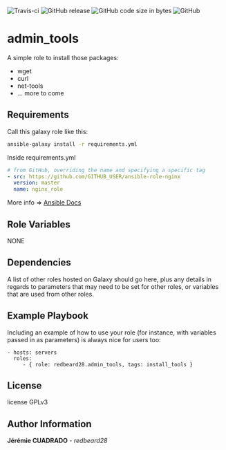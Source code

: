 ![Travis-ci](https://api.travis-ci.org/redbeard28/redbeard28.admin_tools.svg?branch=master&style=plastic)
![GitHub release](https://img.shields.io/github/release/redbeard28/redbeard28.admin-tools.svg?color=green&logo=github&style=plastic)
![GitHub code size in bytes](https://img.shields.io/github/languages/code-size/redbeard28/redbeard28.admin_tools.svg?style=plastic)
![GitHub](https://img.shields.io/github/license/redbeard28/redbeard28.admin_tools.svg?style=plastic)

admin_tools
=========

A simple role to install those packages:
  * wget
  * curl
  * net-tools
  * ... more to come

Requirements
------------

Call this galaxy role  like this:

````bash
ansible-galaxy install -r requirements.yml 
````

Inside requirements.yml
````yaml
# from GitHub, overriding the name and specifying a specific tag
- src: https://github.com/GITHUB_USER/ansible-role-nginx
  version: master
  name: nginx_role
````

More info => [Ansible Docs](https://docs.ansible.com/ansible-container/roles/access.html)

Role Variables
--------------

NONE

Dependencies
------------

A list of other roles hosted on Galaxy should go here, plus any details in
regards to parameters that may need to be set for other roles, or variables that
are used from other roles.

Example Playbook
----------------

Including an example of how to use your role (for instance, with variables
passed in as parameters) is always nice for users too:

    - hosts: servers
      roles:
         - { role: redbeard28.admin_tools, tags: install_tools }

License
-------

license GPLv3

Author Information
------------------

**Jérémie CUADRADO** - *redbeard28*

